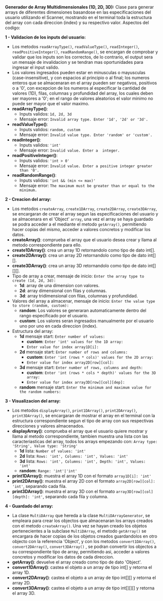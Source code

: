 **Generador de Array Multidimensionales (1D, 2D, 3D):** Clase para generar arrays de diferentes dimensiones basandose en las especificaciones del usuario utilizando el Scanner, mostrando en el terminal toda la estructura del array con cada direccion (index) y su respectivo valor. Aspectos del codigo:

**1 - Validacion de los inputs del usuario:**
- Los metodos `readArrayType()`, `readValueType()`, `readInteger()`, `readPositiveInteger()`, `readRandomRange()`, se encargan de comprobar y validar que los inputs son los correctos, de lo contrario, el output sera un mensaje de invalidacion y se tendran mas oportunidades para ingresar el input valido.
- Los valores ingresados pueden estar en minusculas o mayusculas (case-insensitive), y con espacios al principio o al final; los numeros enteros que se almacenaran en el array pueden ser negativos, positivos o a '0', con excepcion de los numeros al especificar la cantidad de valores (1D), filas, columnas y profundidad del array, los cuales deben ser mayores a '0'; en el rango de valores aleatorios el valor minimo no puede ser mayor que el valor maximo.
- **readArrayType()**:
  - Inputs validos: `1d, 2d, 3d`
  - Mensaje error: `Invalid array type. Enter '1d', '2d' or '3d'.`
- **readValueType()**:
  - Inputs validos: `random, custom`
  - Mensaje error: `Invalid value type. Enter 'random' or 'custom'.`
- **readInteger()**:
  - Inputs validos: `'int'`
  - Mensaje error: `Invalid value. Enter a  integer.`
- **readPositiveInteger()**:
  - Inputs validos: `'int > 0'`
  - Mensaje error: `Invalid value. Enter a positive integer greater than '0'.`
- **readRandomRange()**:
  - Inputs validos: `'int && (min <= max)'`
  - Mensaje error: `The maximum must be greater than or equal to the minimum.`

**2 - Creacion del array:**
- Los metodos `createArray`, `create1DArray`, `create2DArray`, `create3DArray`, se encargaran de crear el array segun las especificaciones del usuario y se almacenara en el 'Object' `array`, una vez el array se haya guardado se podra acceder a el mediante el metodo `getArray()`, permitiendo hacer copias del mismo, acceder a valores concretos y modificar los datos.
- **createArray()**: comprueba el array que el usuario desea crear y llama al metodo correspondiente para ello.
- **create1DArray()**: crea un array 1D retornandolo como tipo de dato int[].
- **create2DArray()**: crea un array 2D retornandolo como tipo de dato int[][].
- **create3DArray()**: crea un array 3D retornandolo como tipo de dato int[][][].
- Tipo de array a crear, mensaje de inicio: `Enter the array type to create (1d, 2d, 3d):`
  - **1d**: array de una dimension con valores.
  - **2d**: array dimensional con filas y columnas.
  - **3d**: array tridimensional con filas, columnas y profundidad.
- Valores del array a almacenar, mensaje de inicio: `Enter the value type to store (random, custom):`
  - **random**: Los valores se generaran automaticamente dentro del rango especificado por el usuario.
  - **custom**: Los valores seran ingresados manualmente por el usuario uno por uno en cada direccion (index).
- Estructura del array:
  - **1d** mensaje start: `Enter number of values:`
    - **custom**: `Enter 'int' values for the 1D array:`
    - `Enter value for index array1D[i]:`
  - **2d** mensaje start: `Enter number of rows and columns:`
    - **custom**: `Enter 'int (rows * cols)' values for the 2D array:`
    - `Enter value for index array2D[row][col]:`
  - **3d** mensaje start: `Enter number of rows, columns and depth:`
    - **custom**: `Enter 'int (rows * cols * depth)' values for the 3D array:`
    - `Enter value for index array3D[row][col][dep]:`
  - **random** mensaje start: `Enter the minimum and maximum value for the random numbers:`

**3 - Visualizacion del array:**
- Los metodos `displayArray()`, `print1DArray()`, `print2DArray()`, `print3DArray()`, se encargaran de mostrar el array en el terminal con la estructura correspondiente segun el tipo de array con sus respectivas direcciones y valores almacenados.
- **displayArray()**: comprueba el array que el usuario quiere mostrar y llama al metodo correspondiente, tambien muestra una lista con las caracteriasticas del array, todos los arrays empezando con: `Array type: 'String', Value type: 'String'`
  - **1d** lista: `Number of values: 'int'`
  - **2d** lista: `Rows: 'int', Columns: 'int', Values: 'int'`
  - **3d** lista: `Rows: 'int', Columns: 'int', Depth: 'int', Values: 'int'`
  - **random**: `Range: 'int'|'int'`
- **print1DArray()**: muestra el array 1D con el formato `array1D[i]: 'int'`
- **print2DArray()**: muestra el array 2D con el formato `array2D[row][col]: 'int'`, separando cada fila.
- **print3DArray()**: muestra el array 3D con el formato `array3D[row][col][depth]: 'int'`, separando cada fila y columna.

**4 - Guardado del array:**
- La clase `MultiDArray` que hereda a la clase `MultiDArrayGenerator`, se empleara para crear los objectos que almacenaran los arrays creados con el metodo `createArray()`. Una vez se hayan creado los objetos pertenecientes a la subclase `MultiDArray`, el metodo `getArray()` se encargara de hacer copias de los objetos creados guardandolos en otro objecto con la referencia 'Object', y con los metodos `convert1DArray()`, `convert2DArray()`, `convert3DArray()` , se podran convertir los objectos a su correspondiente tipo de array, permitiendo asi, acceder a valores concretos y modificar los datos de cada direccion.
- **getArray()**: devuelve el array creado como tipo de dato 'Object'.
- **convert1DArray()**: castea el objeto a un array de tipo int[] y retorna el array 1D.
- **convert2DArray()**: castea el objeto a un array de tipo int[][] y retorna el array 2D.
- **convert3DArray()**: castea el objeto a un array de tipo int[][][] y retorna el array 3D.
